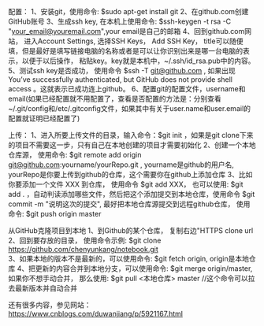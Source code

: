 配置：
	1、安装git，使用命令: $sudo apt-get install git
	2、在github.com创建GitHub账号
	3、生成ssh key, 在本机上使用命令: $ssh-keygen -t rsa -C "your_email@youremail.com",your email是自己的邮箱
	4、回到github.com网站， 进入Account Settings, 选择SSH Keys， Add SSH Key， title可以随便填，但是最好是填写链接电脑的名称或者是可以让你识别出来是哪一台电脑的表示，以便于以后操作， 粘贴key。key就是本机中，~/.ssh/id_rsa.pub中的内容。
	5、测试ssh key是否成功， 使用命令 $ssh -T git@github.com , 如果出现You’ve successfully authenticated, but GitHub does not provide shell access 。这就表示已成功连上github。
	6、配置git的配置文件，username和email(如果已经配置就不用配置了，查看是否配置的方法是：分别查看~/.git/config和/etc/.gitconfig文件，如果其中有关于user.name和user.email的配置就证明已经配置了)

上传：
	1、进入所要上传文件的目录，输入命令：$git init ，如果是git clone下来的项目不需要这一步，只有自己在本地创建的项目才需要初始化
	2、创建一个本地仓库源， 使用命令: $git remote add origin git@github.com:yourname/yourRepo.git , yourname是github的用户名, yourRepo是你要上传到github的仓库，这个需要你在github上添加仓库
	3、比如你要添加一个文件 XXX 到仓库， 使用命令 $git add XXX， 也可以使用:
 $git add . ，自动判读添加哪些文件，然后把这个添加提交到本地仓库，使用命令 $git commit -m "说明这次的提交", 最好把本地仓库源提交到远程github仓库， 使用命令: $git push origin master 


从GitHub克隆项目到本地
	1、到Github的某个仓库， 复制右边"HTTPS clone url
	2、回到要存放的目录， 使用命令示例: $git clone https://github.com/chenyunkang/notebook.git	
	3、如果本地的版本不是最新的，可以使用命令: $git fetch origin, origin是本地仓库
	4、把更新的内容合并到本地分支，可以使用命令: $git merge origin/master, 如果你不想手动合并， 那么使用: $git pull <本地仓库> master //这个命令可以拉去最新版本并自动合并


还有很多内容，参见网站：https://www.cnblogs.com/duwanjiang/p/5921167.html
